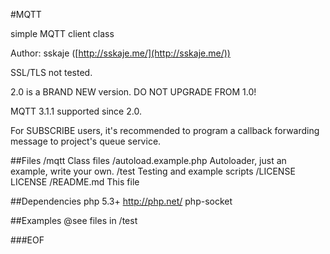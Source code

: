 #MQTT

simple MQTT client class


Author: sskaje ([http://sskaje.me/](http://sskaje.me/))

SSL/TLS not tested. 

2.0 is a BRAND NEW version. DO NOT UPGRADE FROM 1.0!

MQTT 3.1.1 supported since 2.0.

For SUBSCRIBE users, it's recommended to program a callback forwarding message to project's queue service.

##Files
	/mqtt                               Class files
	/autoload.example.php               Autoloader, just an example, write your own.
	/test                               Testing and example scripts
	/LICENSE                            LICENSE
	/README.md                          This file

##Dependencies
    php 5.3+                            http://php.net/
    php-socket


##Examples
@see files in /test


##\#EOF

